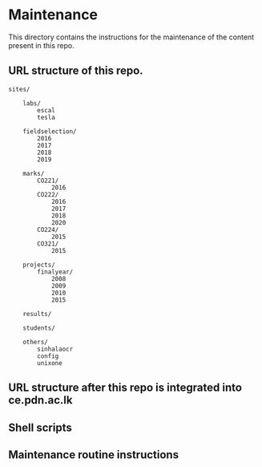 # Maintenance

This directory contains the instructions for the maintenance of the content present in this repo.

## URL structure of this repo.
    sites/

        labs/
            escal
            tesla

        fieldselection/
            2016
            2017
            2018
            2019

        marks/
            CO221/
                2016
            CO222/
                2016
                2017
                2018
                2020
            CO224/
                2015
            CO321/
                2015

        projects/
            finalyear/
                2008
                2009
                2010
                2015

        results/

        students/

        others/
            sinhalaocr
            config
            unixone
        
## URL structure after this repo is integrated into ce.pdn.ac.lk

## Shell scripts

## Maintenance routine instructions
